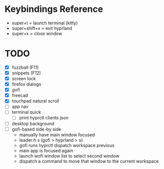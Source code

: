 # Keybindings Reference

- super+t = launch terminal (kitty)
- super+shift+x = exit hyprland
- super+x = close window

# TODO

- [x] fuzzball (F11)
- [x] snippets (F12)
- [x] screen lock
- [x] firefox dialogs
- [x] gofi
- [x] freecad
- [x] touchpad natural scroll
- [ ] app nav
- [ ] terminal quick
  - [ ] print hyprctl clients json
- [ ] desktop background
- [ ] gofi-based side-by side
   - manually have main window focused
   - leader h s (gofi > hyprland > s)
   - gofi runs hyprctl dispatch workspace previous
   - main app is focused again
   - launch wofi window list to select second window
   - dispatch a command to move that window to the current workspace

